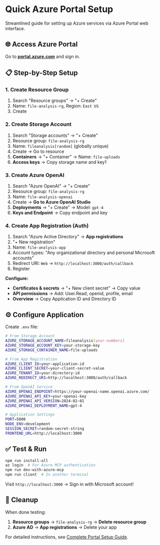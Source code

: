 # Quick Azure Portal Setup

Streamlined guide for setting up Azure services via Azure Portal web interface.

## 🌐 Access Azure Portal

Go to **[portal.azure.com](https://portal.azure.com)** and sign in.

## 📋 Step-by-Step Setup

### 1. Create Resource Group
1. Search "Resource groups" → "+ Create"
2. Name: `file-analysis-rg`, Region: `East US`
3. Create

### 2. Create Storage Account  
1. Search "Storage accounts" → "+ Create"
2. Resource group: `file-analysis-rg`
3. Name: `fileanalysis[random]` (globally unique)
4. Create → Go to resource
5. **Containers** → "+ Container" → Name: `file-uploads`
6. **Access keys** → Copy storage name and key1

### 3. Create Azure OpenAI
1. Search "Azure OpenAI" → "+ Create"  
2. Resource group: `file-analysis-rg`
3. Name: `file-analysis-openai`
4. Create → **Go to Azure OpenAI Studio**
5. **Deployments** → "+ Create" → Model: `gpt-4`
6. **Keys and Endpoint** → Copy endpoint and key

### 4. Create App Registration (Auth)
1. Search "Azure Active Directory" → **App registrations**
2. "+ New registration"
3. Name: `file-analysis-app`
4. Account types: "Any organizational directory and personal Microsoft accounts"
5. Redirect URI: `Web` → `http://localhost:3000/auth/callback`
6. Register

**Configure:**
- **Certificates & secrets** → "+ New client secret" → Copy value
- **API permissions** → Add: User.Read, openid, profile, email
- **Overview** → Copy Application ID and Directory ID

## ⚙️ Configure Application

Create `.env` file:

```bash
# From Storage Account
AZURE_STORAGE_ACCOUNT_NAME=fileanalysis[your-numbers]
AZURE_STORAGE_ACCOUNT_KEY=your-storage-key
AZURE_STORAGE_CONTAINER_NAME=file-uploads

# From App Registration  
AZURE_CLIENT_ID=your-application-id
AZURE_CLIENT_SECRET=your-client-secret-value
AZURE_TENANT_ID=your-directory-id
AZURE_REDIRECT_URI=http://localhost:3000/auth/callback

# From OpenAI Service
AZURE_OPENAI_ENDPOINT=https://your-openai-name.openai.azure.com/
AZURE_OPENAI_API_KEY=your-openai-key
AZURE_OPENAI_API_VERSION=2024-02-01
AZURE_OPENAI_DEPLOYMENT_NAME=gpt-4

# Application Settings
PORT=5000
NODE_ENV=development
SESSION_SECRET=random-secret-string
FRONTEND_URL=http://localhost:3000
```

## ✅ Test & Run

```bash
npm run install-all
az login  # For Azure MCP authentication
npm run dev-with-azure-mcp
npm run client  # In another terminal
```

Visit `http://localhost:3000` → Sign in with Microsoft account!

## 🧹 Cleanup

When done testing:
1. **Resource groups** → `file-analysis-rg` → **Delete resource group**
2. **Azure AD** → **App registrations** → Delete your app

For detailed instructions, see [Complete Portal Setup Guide](AZURE_SETUP_PORTAL.md).